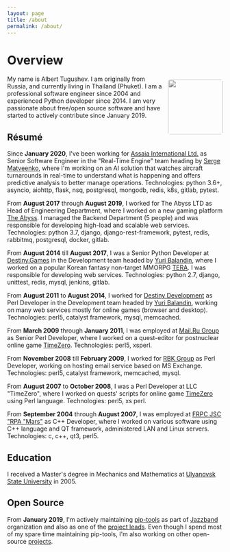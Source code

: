 ```yaml
---
layout: page
title: /about
permalink: /about/
---
```


# Overview

<a href="https://0.gravatar.com/avatar/623f25d2d07aa766aa54bcf1216e9c09?s=256" target="_blank"><img style="float: right; margin: 10px 0 10px 10px; border-radius: 5px; width: 128px; height: 128px; filter: grayscale(90%);" src="//0.gravatar.com/avatar/623f25d2d07aa766aa54bcf1216e9c09?s=256"></a>
My name is Albert Tugushev. I am originally from Russia, and currently living in Thailand (Phuket). I am a professional software engineer since 2004 and experienced Python developer since 2014. I am very passionate about free/open source software and have started to actively contribute since January 2019.

## Résumé

Since **January 2020**, I've been working for [Assaia International Ltd.](https://assaia.com) as Senior Software Engineer in the "Real-Time Engine" team heading by [Serge Matveenko](https://github.com/lig), where I'm working on an AI solution that watches aircraft turnarounds in real-time to understand what is happening and offers predictive analysis to better manage operations. Technologies: python 3.6+, asyncio, aiohttp, flask, nsq, postgresql, mongodb, redis, k8s, gitlab, pytest.

From **August 2017** through **August 2019**, I worked for The Abyss LTD as Head of Engineering Department, where I worked on a new gaming platform [The Abyss](https://theabyss.com). I managed the Backend Department (5 people) and was responsible for developing high-load and scalable web services. Technologies: python 3.7, django, django-rest-framework, pytest, redis, rabbitmq, postgresql, docker, gitlab.

From **August 2014** till **August 2017**, I was a Senior Python Developer at [Destiny.Games](https://destiny.games) in the Development team headed by [Yuri Balandin](https://github.com/geraxe), where I worked on a popular Korean fantasy non-target MMORPG [TERA](https://en.wikipedia.org/wiki/TERA_(video_game)). I was responsible for developing web services. Technologies: python 2.7, django, unittest, redis, mysql, jenkins, gitlab.

From **August 2011** to **August 2014**, I worked for [Destiny Development](https://destiny.games) as Perl Developer in the Development team headed by [Yuri Balandin](https://github.com/geraxe), working on many web services mostly for online games (browser and desktop). Technologies: perl5, catalyst framework, mysql, memcached.

From **March 2009** through **January 2011**, I was employed at [Mail.Ru Group](https://my.com) as Senior Perl Developer, where I worked on a quest-editor for postnuclear online game [TimeZero](https://timezero.ru). Technologies: perl5, xsperl.

From **November 2008** till **February 2009**, I worked for [RBK Group](http://rbcholding.com) as Perl Developer, working on hosting email service based on MS Exchange. Technologies: perl5, catalyst framework, memcached, mysql.

From **August 2007** to **October 2008**, I was a Perl Developer at LLC "TimeZero", where I worked on quests' scripts for online game [TimeZero](https://timezero.ru) using Perl language. Technologies: perl5, xs perl.

From **September 2004** through **August 2007**, I was employed at [FRPC JSC "RPA "Mars"](http://www.npomars.com/en/) as C++ Developer, where I worked on various software using C++ language and QT framework, administered LAN and Linux servers. Technologies: c, c++, qt3, perl5.

## Education

I received a Master's degree in Mechanics and Mathematics at [Ulyanovsk State University](http://english.ulsu.ru) in 2005.

## Open Source

From **January 2019**, I'm actively maintaining [pip-tools](https://github.com/jazzband/pip-tools) as part of [Jazzband](https://jazzband.co/) organization and also as one of the [project leads](https://jazzband.co/projects/pip-tools). Even though I spend most of my spare time maintaining pip-tools, I'm also working on other open-source [projects](/projects/).
